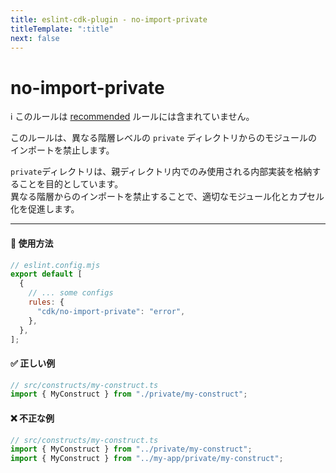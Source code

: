 ```yaml
---
title: eslint-cdk-plugin - no-import-private
titleTemplate: ":title"
next: false
---
```


# no-import-private

<div class="info-item">
  ℹ️ このルールは
  <a href="/ja/rules/#recommended-rules">recommended</a>
  ルールには含まれていません。
</div>

このルールは、異なる階層レベルの `private` ディレクトリからのモジュールのインポートを禁止します。

`private`ディレクトリは、親ディレクトリ内でのみ使用される内部実装を格納することを目的としています。  
異なる階層からのインポートを禁止することで、適切なモジュール化とカプセル化を促進します。

---

#### 🔧 使用方法

```js
// eslint.config.mjs
export default [
  {
    // ... some configs
    rules: {
      "cdk/no-import-private": "error",
    },
  },
];
```

#### ✅ 正しい例

```ts
// src/constructs/my-construct.ts
import { MyConstruct } from "./private/my-construct";
```

#### ❌ 不正な例

```ts
// src/constructs/my-construct.ts
import { MyConstruct } from "../private/my-construct";
import { MyConstruct } from "../my-app/private/my-construct";
```
